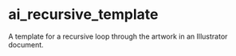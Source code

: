 # ai_recursive_template
A template for a recursive loop through the artwork in an Illustrator document.
